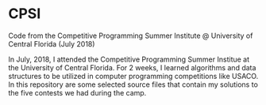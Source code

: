 # CPSI
Code from the Competitive Programming Summer Institute @ University of Central Florida (July 2018)

In July, 2018, I attended the Competitive Programming Summer Institue at the University of Central Florida.
For 2 weeks, I learned algorithms and data structures to be utilized in computer programming competitions like USACO.
In this repository are some selected source files that contain my solutions to the five contests we had during the camp.
